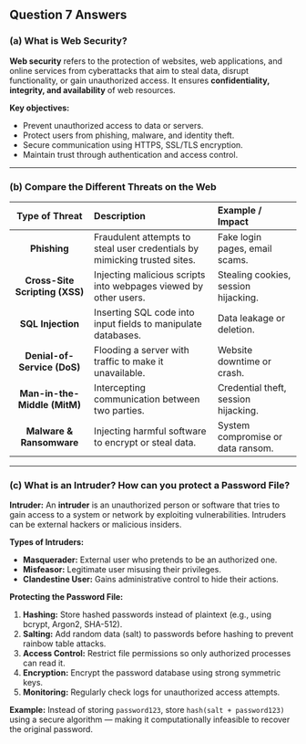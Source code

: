 ## Question 7 Answers

### (a) What is Web Security?

**Web security** refers to the protection of websites, web applications, and online services from cyberattacks that aim to steal data, disrupt functionality, or gain unauthorized access. It ensures **confidentiality, integrity, and availability** of web resources.

**Key objectives:**

* Prevent unauthorized access to data or servers.
* Protect users from phishing, malware, and identity theft.
* Secure communication using HTTPS, SSL/TLS encryption.
* Maintain trust through authentication and access control.

---

### (b) Compare the Different Threats on the Web

|       **Type of Threat**       | **Description**                                                           | **Example / Impact**                 |
| :----------------------------: | :------------------------------------------------------------------------ | :----------------------------------- |
|          **Phishing**          | Fraudulent attempts to steal user credentials by mimicking trusted sites. | Fake login pages, email scams.       |
| **Cross-Site Scripting (XSS)** | Injecting malicious scripts into webpages viewed by other users.          | Stealing cookies, session hijacking. |
|        **SQL Injection**       | Inserting SQL code into input fields to manipulate databases.             | Data leakage or deletion.            |
|   **Denial-of-Service (DoS)**  | Flooding a server with traffic to make it unavailable.                    | Website downtime or crash.           |
|  **Man-in-the-Middle (MitM)**  | Intercepting communication between two parties.                           | Credential theft, session hijacking. |
|    **Malware & Ransomware**    | Injecting harmful software to encrypt or steal data.                      | System compromise or data ransom.    |

---

### (c) What is an Intruder? How can you protect a Password File?

**Intruder:**
An **intruder** is an unauthorized person or software that tries to gain access to a system or network by exploiting vulnerabilities. Intruders can be external hackers or malicious insiders.

**Types of Intruders:**

* **Masquerader:** External user who pretends to be an authorized one.
* **Misfeasor:** Legitimate user misusing their privileges.
* **Clandestine User:** Gains administrative control to hide their actions.

**Protecting the Password File:**

1. **Hashing:** Store hashed passwords instead of plaintext (e.g., using bcrypt, Argon2, SHA-512).
2. **Salting:** Add random data (salt) to passwords before hashing to prevent rainbow table attacks.
3. **Access Control:** Restrict file permissions so only authorized processes can read it.
4. **Encryption:** Encrypt the password database using strong symmetric keys.
5. **Monitoring:** Regularly check logs for unauthorized access attempts.

**Example:**
Instead of storing `password123`, store `hash(salt + password123)` using a secure algorithm — making it computationally infeasible to recover the original password.
